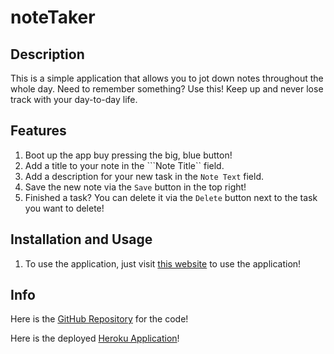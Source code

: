 # noteTaker

## Description
This is a simple application that allows you to jot down notes throughout the whole day. Need to remember something? Use this! Keep up and never lose track with your day-to-day life.

## Features
1. Boot up the app buy pressing the big, blue button!
2. Add a title to your note in the ```Note Title`` field.
3. Add a description for your new task in the ```Note Text``` field.
4. Save the new note via the ```Save``` button in the top right!
5. Finished a task? You can delete it via the ```Delete``` button next to the task you want to delete!

## Installation and Usage
1. To use the application, just visit [this website](https://fathomless-sands-04961-0b52d1710617.herokuapp.com/) to use the application!

## Info
Here is the [GitHub Repository](https://github.com/Mizzymizu/noteTaker) for the code!

Here is the deployed [Heroku Application](https://fathomless-sands-04961-0b52d1710617.herokuapp.com/)!